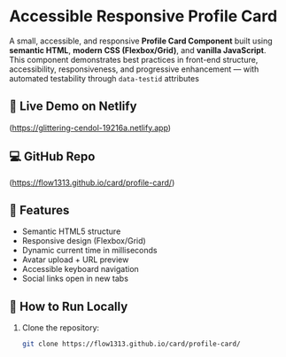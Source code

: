 # Accessible Responsive Profile Card


A small, accessible, and responsive **Profile Card Component** built using **semantic HTML**, **modern CSS (Flexbox/Grid)**, and **vanilla JavaScript**.  
This component demonstrates best practices in front-end structure, accessibility, responsiveness, and progressive enhancement — with automated testability through `data-testid` attributes

## 🚀 Live Demo on Netlify
(https://glittering-cendol-19216a.netlify.app)

## 💻 GitHub Repo
(https://flow1313.github.io/card/profile-card/)

## 🧩 Features
- Semantic HTML5 structure
- Responsive design (Flexbox/Grid)
- Dynamic current time in milliseconds
- Avatar upload + URL preview
- Accessible keyboard navigation
- Social links open in new tabs


## 🧠 How to Run Locally
1. Clone the repository:
   ```bash
   git clone https://flow1313.github.io/card/profile-card/


